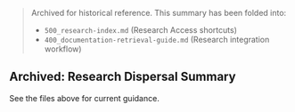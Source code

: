 <!-- CONTEXT_REFERENCE: 400_context-priority-guide.md -->

> Archived for historical reference. This summary has been folded into:
> - `500_research-index.md` (Research Access shortcuts)
> - `400_documentation-retrieval-guide.md` (Research integration workflow)

## Archived: Research Dispersal Summary
See the files above for current guidance.
